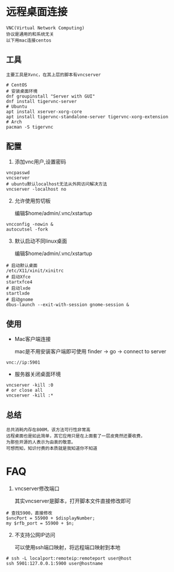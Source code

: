 # 远程桌面连接
	VNC(Virtual Network Computing)
	协议是通用的和系统无关
	以下用mac连接centos

## 工具
	主要工具是Xvnc，在其上层的脚本有vncserver

```shell
# CentOS
# 安装桌面环境
dnf groupinstall "Server with GUI"
dnf install tigervnc-server
# Ubuntu
apt install xserver-xorg-core
apt install tigervnc-standalone-server tigervnc-xorg-extension
# Arch
pacman -S tigervnc
```

## 配置
1. 添加vnc用户,设置密码
```shell
vncpasswd
vncserver
# ubuntu默认localhost无法从外网访问解决方法
vncserver -localhost no
```
2. 允许使用剪切板

	编辑$home/admin/.vnc/xstartup
```shell
vncconfig -nowin &
autocutsel -fork
```

3. 默认启动不同linux桌面

	编辑$home/admin/.vnc/xstartup
```shell
# 启动默认桌面
/etc/X11/xinit/xinitrc
# 启动Xfce
startxfce4
# 启动lxde
startlxde
# 启动gnome
dbus-launch --exit-with-session gnome-session &
```

## 使用

* Mac客户端连接

	mac是不用安装客户端即可使用
	finder -> go -> connect to server
```shell
vnc://ip:5901
```

* 服务器关闭桌面环境
```shell
vncserver -kill :0
# or close all
vncserver -kill :*
```

## 总结

	总共消耗内存在800M，该方法可行性非常高
	远程桌面也是如此简单，其它应用只是在上面套了一层皮竟然还要收费，
	为那些开源的人表示为由衷的敬意。
	可想而知，知识付费的本质就是我知道你不知道

# FAQ
1. vncserver修改端口

	其实vncserver是脚本，打开脚本文件直接修改即可
```shell
# 查找5900，直接修改
$vncPort = 55900 + $displayNumber;
my $rfb_port = 55900 + $n;
```

2. 不支持公网IP访问

	可以使用ssh端口映射，将远程端口映射到本地
```shell
# ssh -L localport:remoteip:remoteport user@host
ssh 5901:127.0.0.1:5900 user@hostname
```